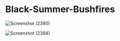 # Black-Summer-Bushfires


![Screenshot (2390)](https://github.com/srahabib/Black-Summer-Bushfires/assets/74494201/916879ba-10ec-4388-b20c-bebbf3bc3c81)


![Screenshot (2394)](https://github.com/srahabib/Black-Summer-Bushfires/assets/74494201/4261e85f-a59f-472c-aebe-b79d53fd0cbb)







